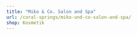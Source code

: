 ```yaml
---
title: "Miko & Co. Salon and Spa"
url: /coral-springs/miko-und-co-salon-and-spa/
shop: Kosmetik
---
```

